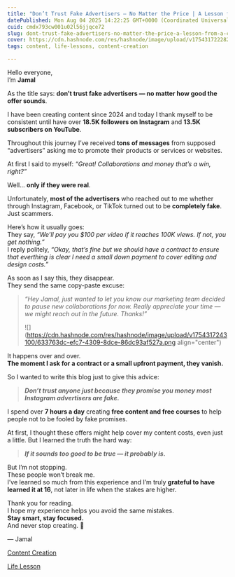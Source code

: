 ```yaml
---
title: "Don’t Trust Fake Advertisers — No Matter the Price | A Lesson from a Content Creator"
datePublished: Mon Aug 04 2025 14:22:25 GMT+0000 (Coordinated Universal Time)
cuid: cmdx793cw001u02l56jjqce72
slug: dont-trust-fake-advertisers-no-matter-the-price-a-lesson-from-a-content-creator
cover: https://cdn.hashnode.com/res/hashnode/image/upload/v1754317222822/9fc2933f-6600-4db6-a7c2-73c075b0cd60.png
tags: content, life-lessons, content-creation

---
```


Hello everyone,  
I’m **Jamal**

As the title says: **don’t trust fake advertisers — no matter how good the offer sounds**.

I have been creating content since 2024 and today I thank myself to be consistent until have over **18.5K followers on Instagram** and **13.5K subscribers on YouTube**.

Throughout this journey I’ve received **tons of messages** from supposed “advertisers” asking me to promote their products or services or websites.

At first I said to myself: *“Great! Collaborations and money that’s a win, right?”*

Well… **only if they were real**.

Unfortunately, **most of the advertisers** who reached out to me whether through Instagram, Facebook, or TikTok turned out to be **completely fake**. Just scammers.

Here’s how it usually goes:  
They say, *“We’ll pay you $100 per video if it reaches 100K views. If not, you get nothing.”*  
I reply politely, *“Okay, that’s fine but we should have a contract to ensure that everthing is clear I need a small down payment to cover editing and design costs.”*

As soon as I say this, they disappear.  
They send the same copy-paste excuse:

> *“Hey Jamal, just wanted to let you know our marketing team decided to pause new collaborations for now. Really appreciate your time — we might reach out in the future. Thanks!”*
> 
> ![](https://cdn.hashnode.com/res/hashnode/image/upload/v1754317243100/633763dc-efc7-4309-8dce-86dc93af527a.png align="center")

It happens over and over.  
**The moment I ask for a contract or a small upfront payment, they vanish.**

So I wanted to write this blog just to give this advice:

> ***Don’t trust anyone just because they promise you money most Instagram advertisers are fake.***

I spend over **7 hours a day** creating **free content and free courses** to help people not to be fooled by fake promises.

At first, I thought these offers might help cover my content costs, even just a little. But I learned the truth the hard way:

> ***If it sounds too good to be true — it probably is.***

But I’m not stopping.  
These people won’t break me.  
I’ve learned so much from this experience and I’m truly **grateful to have learned it at 16**, not later in life when the stakes are higher.

Thank you for reading.  
I hope my experience helps you avoid the same mistakes.  
**Stay smart, stay focused.**  
And never stop creating. 💪

— Jamal

[Content Creation](https://medium.com/tag/content-creation?source=post_page-----b023a0c91a74---------------------------------------)

[Life Lesson](https://medium.com/tag/life-lessons?source=post_page-----b023a0c91a74---------------------------------------)